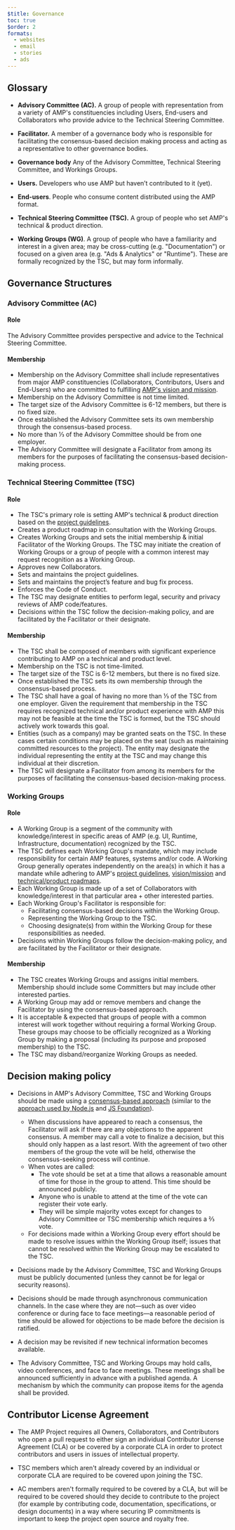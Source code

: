 ```yaml
---
$title: Governance
toc: true
$order: 2
formats:
  - websites
  - email
  - stories
  - ads
---
```


<!--
This file is imported from https://github.com/ampproject/meta/blob/master/GOVERNANCE.md.
Please do not change this file.
If you have found a bug or an issue please
have a look and request a pull request there.
-->



## Glossary <a name="glossary"></a>

* **Advisory Committee (AC).**  A group of people with representation from a variety of AMP's constituencies including Users, End-users and Collaborators who provide advice to the Technical Steering Committee.

* <strong id=facilitator>Facilitator.</strong>  A member of a governance body who is responsible for facilitating the consensus-based decision making process and acting as a representative to other governance bodies.

* <strong id=governance-body>Governance body</strong> Any of the Advisory Committee, Technical Steering Committee, and Workings Groups.

* <strong id=user>Users.</strong> Developers who use AMP but haven’t contributed to it (yet).

* <strong id=end-user>End-users</strong>. People who consume content distributed using the AMP format.

* **Technical Steering Committee (TSC).**  A group of people who set AMP's technical & product direction.

* <strong id=wg>Working Groups (WG)</strong>.  A group of people who have a familiarity and interest in a given area; may be cross-cutting (e.g. "Documentation") or focused on a given area (e.g. "Ads & Analytics" or "Runtime").  These are formally recognized by the TSC, but may form informally.

## Governance Structures <a name="governance-structures"></a>

### Advisory Committee (AC) <a name="advisory-committee-ac"></a>

#### Role <a name="role"></a>

The Advisory Committee provides perspective and advice to the Technical Steering Committee.

#### Membership <a name="membership"></a>
* Membership on the Advisory Committee shall include representatives from major AMP constituencies (Collaborators, Contributors, Users and End-Users) who are committed to fulfilling [AMP's vision and mission](https://www.ampproject.org/about/mission/).
* Membership on the Advisory Committee is not time limited.
* The target size of the Advisory Committee is 6-12 members, but there is no fixed size.
* Once established the Advisory Committee sets its own membership through the consensus-based process.
* No more than ⅓ of the Advisory Committee should be from one employer.
* The Advisory Committee will designate a Facilitator from among its members for the purposes of facilitating the consensus-based decision-making process.

### Technical Steering Committee (TSC) <a name="technical-steering-committee-tsc"></a>

#### Role <a name="role-1"></a>

* The TSC's primary role is setting AMP's technical & product direction based on the [project guidelines](https://www.ampproject.org/about/amp-design-principles/).
* Creates a product roadmap in consultation with the Working Groups.
* Creates Working Groups and sets the initial membership & initial Facilitator of the Working Groups.  The TSC may initiate the creation of Working Groups or a group of people with a common interest may request recognition as a Working Group.
* Approves new Collaborators.
* Sets and maintains the project guidelines.
* Sets and maintains the project’s feature and bug fix process.
* Enforces the Code of Conduct.
* The TSC may designate entities to perform legal, security and privacy reviews of AMP code/features.
* Decisions within the TSC follow the decision-making policy, and are facilitated by the Facilitator or their designate.

#### Membership <a name="membership-1"></a>

* The TSC shall be composed of members with significant experience contributing to AMP on a technical and product level.
* Membership on the TSC is not time-limited.
* The target size of the TSC is 6-12 members, but there is no fixed size.
* Once established the TSC sets its own membership through the consensus-based process.
* The TSC shall have a goal of having no more than ⅓ of the TSC from one employer.  Given the requirement that membership in the TSC requires recognized technical and/or product experience with AMP this may not be feasible at the time the TSC is formed, but the TSC should actively work towards this goal.
* Entities (such as a company) may be granted seats on the TSC.  In these cases certain conditions may be placed on the seat (such as maintaining committed resources to the project). The entity may designate the individual representing the entity at the TSC and may change this individual at their discretion.
* The TSC will designate a Facilitator from among its members for the purposes of facilitating the consensus-based decision-making process.

### Working Groups <a name="working-groups"></a>

#### Role <a name="role-2"></a>
* A Working Group is a segment of the community with knowledge/interest in specific areas of AMP (e.g. UI, Runtime, Infrastructure, documentation) recognized by the TSC.
* The TSC defines each Working Group's mandate, which may include responsibility for certain AMP features, systems and/or code.  A Working Group generally operates independently on the area(s) in which it has a mandate while adhering to AMP's [project guidelines](https://github.com/ampproject/amphtml/tree/master/contributing), [vision/mission](https://www.ampproject.org/about/mission/) and [technical/product roadmaps](https://github.com/ampproject/amphtml/projects/43).
* Each Working Group is made up of a set of Collaborators with knowledge/interest in that particular area + other interested parties.
* Each Working Group's Facilitator is responsible for:
  * Facilitating consensus-based decisions within the Working Group.
  * Representing the Working Group to the TSC.
  * Choosing designate(s) from within the Working Group for these responsibilities as needed.
* Decisions within Working Groups follow the decision-making policy, and are facilitated by the Facilitator or their designate.

#### Membership <a name="membership-2"></a>
* The TSC creates Working Groups and assigns initial members.  Membership should include some Committers but may include other interested parties.
* A Working Group may add or remove members and change the Facilitator by using the consensus-based approach.
* It is acceptable & expected that groups of people with a common interest will work together without requiring a formal Working Group.  These groups may choose to be officially recognized as a Working Group by making a proposal (including its purpose and proposed membership) to the TSC.
* The TSC may disband/reorganize Working Groups as needed.

## Decision making policy <a name="decision-making-policy"></a>

* Decisions in AMP's Advisory Committee, TSC and Working Groups should be made using a [consensus-based approach](https://en.wikipedia.org/wiki/Consensus-seeking_decision-making) (similar to the [approach used by Node.js](https://nodejs.org/en/about/governance/#consensus-seeking-process) and [JS Foundation](https://github.com/JSFoundation/TAC/blob/master/TAC-Charter.md#section-8-decision-making)).
  * When discussions have appeared to reach a consensus, the Facilitator will ask if there are any objections to the apparent consensus.  A member may call a vote to finalize a decision, but this should only happen as a last resort.  With the agreement of two other members of the group the vote will be held, otherwise the consensus-seeking process will continue.
  * When votes are called:
    * The vote should be set at a time that allows a reasonable amount of time for those in the group to attend.  This time should be announced publicly.
    * Anyone who is unable to attend at the time of the vote can register their vote early.
    * They will be simple majority votes except for changes to Advisory Committee or TSC membership which requires a ⅔ vote.
  * For decisions made within a Working Group every effort should be made to resolve issues within the Working Group itself; issues that cannot be resolved within the Working Group may be escalated to the TSC.

* Decisions made by the Advisory Committee, TSC and Working Groups must be publicly documented (unless they cannot be for legal or security reasons).

* Decisions should be made through asynchronous communication channels. In the case where they are not—such as over video conference or during face to face meetings—a reasonable period of time should be allowed for objections to be made before the decision is ratified.

* A decision may be revisited if new technical information becomes available.

* The Advisory Committee, TSC and Working Groups may hold calls, video conferences, and face to face meetings. These meetings shall be announced sufficiently in advance with a published agenda. A mechanism by which the community can propose items for the agenda shall be provided.

## Contributor License Agreement <a name="contributor-license-agreement"></a>

* The AMP Project requires all Owners, Collaborators, and Contributors who open a pull request to either sign an individual Contributor License Agreement (CLA) or be covered by a corporate CLA in order to protect contributors and users in issues of intellectual property.

* TSC members which aren't already covered by an individual or corporate CLA are required to be covered upon joining the TSC.

* AC members aren't formally required to be covered by a CLA, but will be required to be covered should they decide to contribute to the project (for example by contributing code, documentation, specifications, or design documents) in a way where securing IP commitments is important to keep the project open source and royalty free.